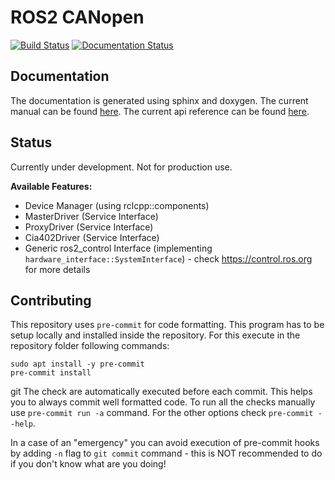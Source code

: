 # ROS2 CANopen

[![Build Status](https://github.com/ros-industrial/ros2_canopen/workflows/rolling/badge.svg?branch=master)](https://github.com/ros-industrial/ros2_canopen/actions)
[![Documentation Status](https://github.com/ros-industrial/ros2_canopen/workflows/Documentation/badge.svg?branch=master)](https://github.com/ros-industrial/ros2_canopen/actions)


## Documentation
The documentation is generated using sphinx and doxygen. 
The current manual can be found [here](https://ros-industrial.github.io/ros2_canopen/manual/).
The current api reference can be found [here](https://ros-industrial.github.io/ros2_canopen/api/).

## Status
Currently under development. Not for production use.

**Available Features:**
* Device Manager (using rclcpp::components)
* MasterDriver (Service Interface)
* ProxyDriver (Service Interface)
* Cia402Driver (Service Interface)
* Generic ros2_control Interface (implementing `hardware_interface::SystemInterface`) - check https://control.ros.org for more details

## Contributing
This repository uses `pre-commit` for code formatting.
This program has to be setup locally and installed inside the repository.
For this execute in the repository folder following commands:
```
sudo apt install -y pre-commit
pre-commit install
```
git
The check are automatically executed before each commit.
This helps you to always commit well formatted code.
To run all the checks manually use `pre-commit run -a` command.
For the other options check `pre-commit --help`.

In a case of an "emergency" you can avoid execution of pre-commit hooks by adding `-n` flag to `git commit` command - this is NOT recommended to do if you don't know what are you doing!
